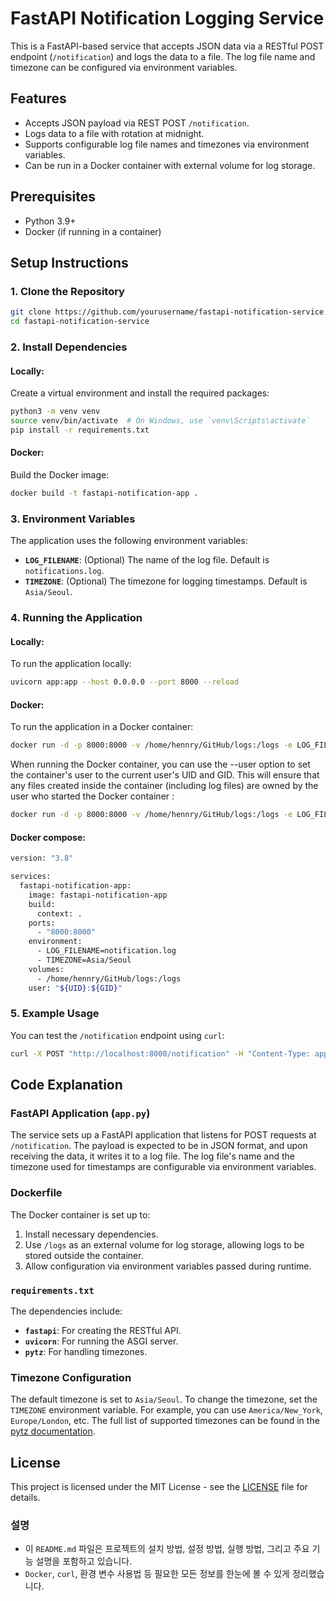 # FastAPI Notification Logging Service

This is a FastAPI-based service that accepts JSON data via a RESTful POST endpoint (`/notification`) and logs the data to a file. The log file name and timezone can be configured via environment variables.

## Features
- Accepts JSON payload via REST POST `/notification`.
- Logs data to a file with rotation at midnight.
- Supports configurable log file names and timezones via environment variables.
- Can be run in a Docker container with external volume for log storage.

## Prerequisites
- Python 3.9+
- Docker (if running in a container)

## Setup Instructions

### 1. Clone the Repository

```bash
git clone https://github.com/yourusername/fastapi-notification-service.git
cd fastapi-notification-service
```

### 2. Install Dependencies

#### Locally:
Create a virtual environment and install the required packages:

```bash
python3 -m venv venv
source venv/bin/activate  # On Windows, use `venv\Scripts\activate`
pip install -r requirements.txt
```

#### Docker:
Build the Docker image:

```bash
docker build -t fastapi-notification-app .
```

### 3. Environment Variables

The application uses the following environment variables:

- **`LOG_FILENAME`**: (Optional) The name of the log file. Default is `notifications.log`.
- **`TIMEZONE`**: (Optional) The timezone for logging timestamps. Default is `Asia/Seoul`.

### 4. Running the Application

#### Locally:
To run the application locally:

```bash
uvicorn app:app --host 0.0.0.0 --port 8000 --reload
```

#### Docker:
To run the application in a Docker container:

```bash
docker run -d -p 8000:8000 -v /home/hennry/GitHub/logs:/logs -e LOG_FILENAME=noti.log -e TIMEZONE=Asia/Seoul fastapi-notification-app
```

When running the Docker container, you can use the --user option to set the container's user to the current user's UID and GID. This will ensure that any files created inside the container (including log files) are owned by the user who started the Docker container :

```bash
docker run -d -p 8000:8000 -v /home/hennry/GitHub/logs:/logs -e LOG_FILENAME=noti.log -e TIMEZONE=Asia/Seoul --user $(id -u):$(id -g) fastapi-notification-app
```
#### Docker compose:

```bash
version: "3.8"

services:
  fastapi-notification-app:
    image: fastapi-notification-app
    build:
      context: .
    ports:
      - "8000:8000"
    environment:
      - LOG_FILENAME=notification.log
      - TIMEZONE=Asia/Seoul
    volumes:
      - /home/hennry/GitHub/logs:/logs
    user: "${UID}:${GID}"

```
### 5. Example Usage

You can test the `/notification` endpoint using `curl`:

```bash
curl -X POST "http://localhost:8000/notification" -H "Content-Type: application/json" -d '{"message": "Test notification", "type": "info"}'
```

## Code Explanation

### FastAPI Application (`app.py`)

The service sets up a FastAPI application that listens for POST requests at `/notification`. The payload is expected to be in JSON format, and upon receiving the data, it writes it to a log file. The log file's name and the timezone used for timestamps are configurable via environment variables.

### Dockerfile

The Docker container is set up to:
1. Install necessary dependencies.
2. Use `/logs` as an external volume for log storage, allowing logs to be stored outside the container.
3. Allow configuration via environment variables passed during runtime.

### `requirements.txt`

The dependencies include:
- **`fastapi`**: For creating the RESTful API.
- **`uvicorn`**: For running the ASGI server.
- **`pytz`**: For handling timezones.

### Timezone Configuration

The default timezone is set to `Asia/Seoul`. To change the timezone, set the `TIMEZONE` environment variable. For example, you can use `America/New_York`, `Europe/London`, etc. The full list of supported timezones can be found in the [pytz documentation](https://pythonhosted.org/pytz/).

## License

This project is licensed under the MIT License - see the [LICENSE](LICENSE) file for details.


### 설명
- 이 `README.md` 파일은 프로젝트의 설치 방법, 설정 방법, 실행 방법, 그리고 주요 기능 설명을 포함하고 있습니다.
- `Docker`, `curl`, 환경 변수 사용법 등 필요한 모든 정보를 한눈에 볼 수 있게 정리했습니다.